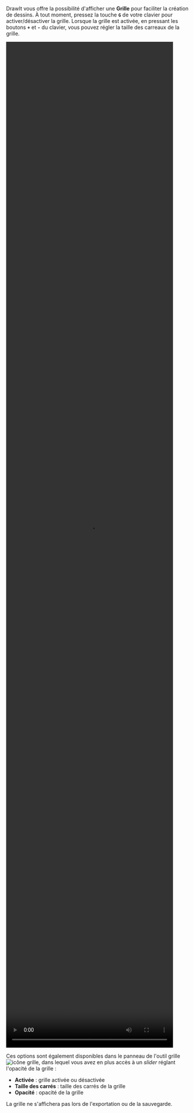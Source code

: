 DrawIt vous offre la possibilité d'afficher une **Grille** pour faciliter la création de dessins. À tout moment, pressez la touche **`G`** de votre clavier pour activer/désactiver la grille. Lorsque la grille est activée, en pressant les boutons **`+`** et **`-`** du clavier, vous pouvez régler la taille des carreaux de la grille.

<video width="90%" height="70%" class="doc-fig" autoplay loop>
    <source src="/assets/doc/vid/grille.webm" type="video/webm">
</video>

Ces options sont également disponibles dans le panneau de l'outil grille ![icône grille](/assets/sidebar-icons/grid.png), dans lequel vous avez en plus accès à un _slider_ réglant l'opacité de la grille :
*   **Activée** : grille activée ou désactivée
*   **Taille des carrés** : taille des carrés de la grille
*   **Opacité** : opacité de la grille

La grille ne s'affichera pas lors de l'exportation ou de la sauvegarde.
